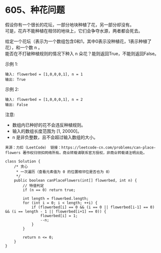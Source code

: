 605、种花问题
===
假设你有一个很长的花坛，一部分地块种植了花，另一部分却没有。<br>
可是，花卉不能种植在相邻的地块上，它们会争夺水源，两者都会死去。<br>

给定一个花坛（表示为一个数组包含0和1，其中0表示没种植花，1表示种植了花），和一个数 n 。<br>
能否在不打破种植规则的情况下种入 n 朵花？能则返回True，不能则返回False。<br>

示例 1:<br>
```
输入: flowerbed = [1,0,0,0,1], n = 1
输出: True
```
示例 2:<br>
```
输入: flowerbed = [1,0,0,0,1], n = 2
输出: False
```
注意:<br>
* 数组内已种好的花不会违反种植规则。
* 输入的数组长度范围为 [1, 20000]。
* n 是非负整数，且不会超过输入数组的大小。

``
来源：力扣（LeetCode）
链接：https://leetcode-cn.com/problems/can-place-flowers
著作权归领扣网络所有。商业转载请联系官方授权，非商业转载请注明出处。
``

```
class Solution {
    /* 贪心 
     * 一次遍历（查看元素值为 0 的位置相邻位是否也为 0）
     */
    public boolean canPlaceFlowers(int[] flowerbed, int n) {
        // 特值判定
        if (n == 0) return true;
        
        int length = flowerbed.length;
        for (int i = 0; i < length; ++i) {
            if (flowerbed[i] == 0 && (i == 0 || flowerbed[i-1] == 0) && (i == length - 1 || flowerbed[i+1] == 0)) {
                flowerbed[i] = 1;
                --n;
            }
        }

        return n <= 0;
    }
}
```
